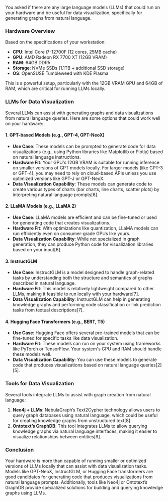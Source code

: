 You asked if there are any large language models (LLMs) that could run on your hardware and be useful for data visualization, specifically for generating graphs from natural language.

### Hardware Overview

Based on the specifications of your workstation:

- **CPU**: Intel Core i7-12700F (12 cores, 25MB cache)
- **GPU**: AMD Radeon RX 7700 XT (12GB VRAM)
- **RAM**: 64GB DDR5
- **Storage**: NVMe SSDs (1.1TB + additional SSD storage)
- **OS**: OpenSUSE Tumbleweed with KDE Plasma

This is a powerful setup, particularly with the 12GB VRAM GPU and 64GB of RAM, which are critical for running LLMs locally.

### LLMs for Data Visualization

Several LLMs can assist with generating graphs and data visualizations from natural language queries. Here are some options that could work well on your hardware:

#### 1. GPT-based Models (e.g., GPT-4, GPT-NeoX)

- **Use Case**: These models can be prompted to generate code for data visualizations (e.g., using Python libraries like Matplotlib or Plotly) based on natural language instructions.
- **Hardware Fit**: Your GPU's 12GB VRAM is suitable for running inference on smaller versions of GPT models locally. For larger models (like GPT-3 or GPT-4), you may need to rely on cloud-based APIs unless you use optimized versions like GPT-J or GPT-NeoX.
- **Data Visualization Capability**: These models can generate code to create various types of charts (bar charts, line charts, scatter plots) by interpreting natural language prompts\[6].

#### 2. LLaMA Models (e.g., LLaMA 2)

- **Use Case**: LLaMA models are efficient and can be fine-tuned or used for generating code that creates visualizations.
- **Hardware Fit**: With optimizations like quantization, LLaMA models can run efficiently even on consumer-grade GPUs like yours.
- **Data Visualization Capability**: While not specialized in graph generation, they can produce Python code for visualization libraries based on your input\[6].

#### 3. InstructGLM

- **Use Case**: InstructGLM is a model designed to handle graph-related tasks by understanding both the structure and semantics of graphs described in natural language.
- **Hardware Fit**: This model is relatively lightweight compared to other LLMs, making it feasible to run locally with your hardware\[7].
- **Data Visualization Capability**: InstructGLM can help in generating knowledge graphs and performing node classification or link prediction tasks from textual descriptions\[7].

#### 4. Hugging Face Transformers (e.g., BERT, T5)

- **Use Case**: Hugging Face offers several pre-trained models that can be fine-tuned for specific tasks like data visualization.
- **Hardware Fit**: These models can run on your system using frameworks like PyTorch or TensorFlow. Your system's GPU and RAM should handle these models well.
- **Data Visualization Capability**: You can use these models to generate code that produces visualizations based on natural language queries\[2]\[5].

### Tools for Data Visualization

Several tools integrate LLMs to assist with graph creation from natural language:

1. **Neo4j + LLMs**: NebulaGraph’s Text2Cypher technology allows users to query graph databases using natural language, which could be useful for creating knowledge graphs from unstructured text\[8].
2. **Ontotext’s GraphDB**: This tool integrates LLMs to allow querying knowledge graphs via natural language interfaces, making it easier to visualize relationships between entities\[9].

### Conclusion

Your hardware is more than capable of running smaller or optimized versions of LLMs locally that can assist with data visualization tasks. Models like GPT-NeoX, InstructGLM, or Hugging Face transformers are good candidates for generating code that produces visualizations from natural language prompts. Additionally, tools like Neo4j or Ontotext’s GraphDB provide specialized solutions for building and querying knowledge graphs using LLMs.

&#x20;
